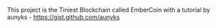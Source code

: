 This project is the Tiniest Blockchain called EmberCoin with a tutorial by aunyks - https://gist.github.com/aunyks
